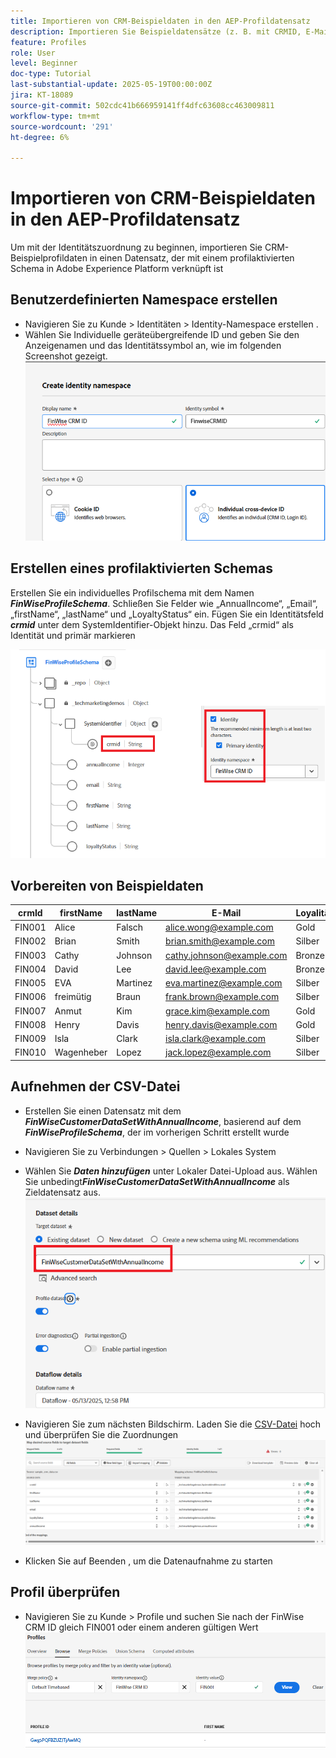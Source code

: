 ```yaml
---
title: Importieren von CRM-Beispieldaten in den AEP-Profildatensatz
description: Importieren Sie Beispieldatensätze (z. B. mit CRMID, E-Mail, Einkommen, Postleitzahl), um zu überprüfen, ob AEP diese Profile anhand freigegebener Kennungen wie ECID korrekt mit anonymen Web-Besuchern verknüpfen kann.
feature: Profiles
role: User
level: Beginner
doc-type: Tutorial
last-substantial-update: 2025-05-19T00:00:00Z
jira: KT-18089
source-git-commit: 502cdc41b666959141ff4dfc63608cc463009811
workflow-type: tm+mt
source-wordcount: '291'
ht-degree: 6%

---
```


# Importieren von CRM-Beispieldaten in den AEP-Profildatensatz

Um mit der Identitätszuordnung zu beginnen, importieren Sie CRM-Beispielprofildaten in einen Datensatz, der mit einem profilaktivierten Schema in Adobe Experience Platform verknüpft ist

## Benutzerdefinierten Namespace erstellen

* Navigieren Sie zu Kunde > Identitäten > Identity-Namespace erstellen .
* Wählen Sie Individuelle geräteübergreifende ID und geben Sie den Anzeigenamen und das Identitätssymbol an, wie im folgenden Screenshot gezeigt.
  ![custom-namespace](assets/custom-namespace.png)

## Erstellen eines profilaktivierten Schemas

Erstellen Sie ein individuelles Profilschema mit dem Namen **_FinWiseProfileSchema_**. Schließen Sie Felder wie „AnnualIncome“, „Email“, „firstName“, „lastName“ und „LoyaltyStatus“ ein.
Fügen Sie ein Identitätsfeld **_crmid_** unter dem SystemIdentifier-Objekt hinzu. Das Feld „crmid“ als Identität und primär markieren


![profile-schema](assets/finwise-profile-schema.png)

## Vorbereiten von Beispieldaten

| crmId | firstName | lastName | E-Mail | Loyalitätsstatus | Jahreseinkommen |
|--------|-----------|----------|---------------------------|---------------|--------------|
| FIN001 | Alice | Falsch | alice.wong@example.com | Gold | 336104 |
| FIN002 | Brian | Smith | brian.smith@example.com | Silber | 191065 |
| FIN003 | Cathy | Johnson | cathy.johnson@example.com | Bronze | 117015 |
| FIN004 | David | Lee | david.lee@example.com | Bronze | 61869 |
| FIN005 | EVA | Martinez | eva.martinez@example.com | Silber | 191371 |
| FIN006 | freimütig | Braun | frank.brown@example.com | Silber | 196132 |
| FIN007 | Anmut | Kim | grace.kim@example.com | Gold | 309851 |
| FIN008 | Henry | Davis | henry.davis@example.com | Gold | 318378 |
| FIN009 | Isla | Clark | isla.clark@example.com | Silber | 181776 |
| FIN010 | Wagenheber | Lopez | jack.lopez@example.com | Silber | 186643 |

## Aufnehmen der CSV-Datei

* Erstellen Sie einen Datensatz mit dem **_FinWiseCustomerDataSetWithAnnualIncome_**, basierend auf dem **_FinWiseProfileSchema_**, der im vorherigen Schritt erstellt wurde

* Navigieren Sie zu Verbindungen > Quellen > Lokales System
* Wählen Sie **_Daten hinzufügen_** unter Lokaler Datei-Upload aus. Wählen Sie unbedingt _&#x200B;**FinWiseCustomerDataSetWithAnnualIncome**&#x200B;_ als Zieldatensatz aus.
  ![ingest-csv](assets/ingest-csv-into-dataset.png)
* Navigieren Sie zum nächsten Bildschirm. Laden Sie die [CSV-Datei](assets/sample_crm_data.csv) hoch und überprüfen Sie die Zuordnungen
  ![Zuordnungen](assets/mappings.png)

* Klicken Sie auf Beenden , um die Datenaufnahme zu starten

## Profil überprüfen

* Navigieren Sie zu Kunde > Profile und suchen Sie nach der FinWise CRM ID gleich FIN001 oder einem anderen gültigen Wert
  ![verify-profile](assets/verify-profiles.png)
